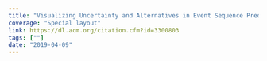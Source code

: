 ```yaml
---
title: "Visualizing Uncertainty and Alternatives in Event Sequence Predictions"
coverage: "Special layout"
link: https://dl.acm.org/citation.cfm?id=3300803
tags: [""]
date: "2019-04-09"
---
```

